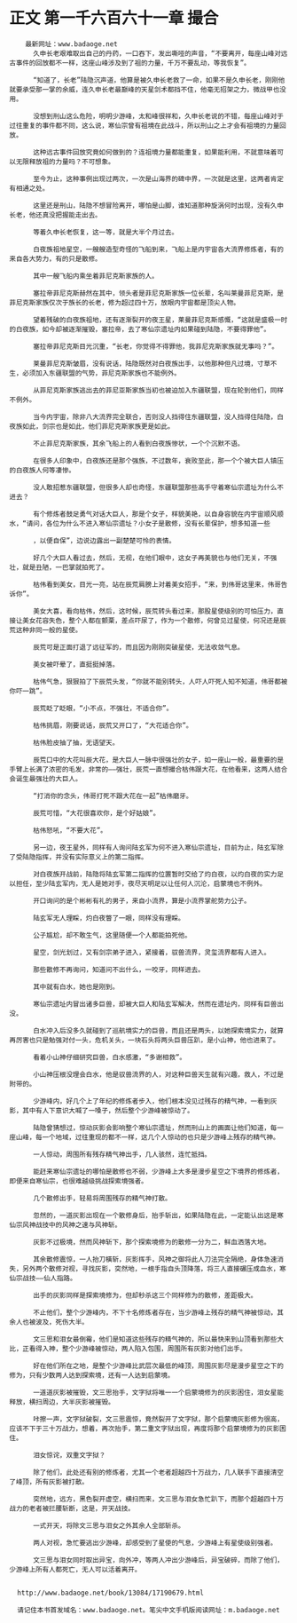 # 正文 第一千六百六十一章 撮合
        最新网址：www.badaoge.net
          久申长老艰难取出自己的丹药，一口吞下，发出嘶哑的声音，“不要离开，每座山峰对远古事件的回放都不一样，这座山峰涉及到了祖的力量，千万不要乱动，等我恢复”。
      
          “知道了，长老”陆隐沉声道，他算是被久申长老救了一命，如果不是久申长老，刚刚他就要承受那一掌的余威，连久申长老最巅峰的天星剑术都挡不住，他毫无招架之力，微战甲也没用。
      
          没想到刑山这么危险，明明少游峰，太和峰很祥和，久申长老说的不错，每座山峰对于过往重复的事件都不同，这么说，寒仙宗曾有祖境在此战斗，所以刑山之上才会有祖境的力量回放。
      
          这种远古事件回放究竟如何做到的？连祖境力量都能重复，如果能利用，不就意味着可以无限释放祖的力量吗？不可想象。
      
          至今为止，这种事例出现过两次，一次是山海界的碑中界，一次就是这里，这两者肯定有相通之处。
      
          这里还是刑山，陆隐不想冒险离开，哪怕是山脚，谁知道那种旋涡何时出现，没有久申长老，他还真没把握能走出去。
      
          等着久申长老恢复，这一等，就是大半个月过去。
      
          白夜族祖地星空，一艘艘造型奇怪的飞船到来，飞船上是内宇宙各大流界修炼者，有的来自各大势力，有的只是散修。
      
          其中一艘飞船内乘坐着菲尼克斯家族的人。
      
          塞拉帝菲尼克斯赫然在其中，领头者是菲尼克斯家族一位长辈，名叫莱曼菲尼克斯，是菲尼克斯家族仅次于族长的长老，修为超过四十万，放眼内宇宙都是顶尖人物。
      
          望着残破的白夜族祖地，还有逐渐裂开的夜王星，莱曼菲尼克斯感慨，“这就是盛极一时的白夜族，如今却被逐渐摧毁，塞拉帝，去了寒仙宗遗址内如果碰到陆隐，不要得罪他”。
      
          塞拉帝菲尼克斯目光沉重，“长老，你觉得不得罪他，我菲尼克斯家族就无事吗？”。
      
          莱曼菲尼克斯皱眉，没有说话，陆隐既然对白夜族出手，以他那种但凡过境，寸草不生，必须加入东疆联盟的气势，菲尼克斯家族也不能例外。
      
          从菲尼克斯家族逃出去的菲尼亚斯家族当初也被迫加入东疆联盟，现在轮到他们，同样不例外。
      
          当今内宇宙，除非八大流界完全联合，否则没人挡得住东疆联盟，没人挡得住陆隐，白夜族如此，剑宗也是如此，他们菲尼克斯家族更是如此。
      
          不止菲尼克斯家族，其余飞船上的人看到白夜族惨状，一个个沉默不语。
      
          在很多人印象中，白夜族还是那个强族，不过数年，衰败至此，那一个个被大巨人镇压的白夜族人何等凄惨。
      
          没人敢招惹东疆联盟，但很多人却也奇怪，东疆联盟那些高手守着寒仙宗遗址为什么不进去？
      
          有个修炼者鼓足勇气对话大巨人，那是个女子，样貌美艳，以自身容貌在内宇宙顺风顺水，“请问，各位为什么不进入寒仙宗遗址？小女子是散修，没有长辈保护，想多知道一些
      
          ，以便自保”，边说边露出一副楚楚可怜的表情。
      
          好几个大巨人看过去，然后，无视，在他们眼中，这女子再美貌也与他们无关，不强壮，就是丑陋，一巴掌就拍死了。
      
          枯伟看到美女，目光一亮，站在辰荒肩膀上对着美女招手，“来，到伟哥这里来，伟哥告诉你”。
      
          美女大喜，看向枯伟，然后，这时候，辰荒转头看过来，那股星使级别的可怕压力，直接让美女花容失色，整个人都在颤栗，差点吓尿了，作为一个散修，何曾见过星使，何况还是辰荒这种非同一般的星使。
      
          辰荒可是正面打退了远征军的，而且因为刚刚突破星使，无法收敛气息。
      
          美女被吓晕了，直挺挺掉落。
      
          枯伟气急，狠狠拍了下辰荒头发，“你就不能别转头，人吓人吓死人知不知道，伟哥都被你吓一跳”。
      
          辰荒眨了眨眼，“小不点，不强壮，不适合你”。
      
          枯伟挑眉，刚要说话，辰荒又开口了，“大花适合你”。
      
          枯伟脸皮抽了抽，无语望天。
      
          辰荒口中的大花叫辰大花，是大巨人一脉中很强壮的女子，如一座山一般，最重要的是手臂上长满了浓密的毛发，非常的——强壮，辰荒一直想撮合枯伟跟大花，在他看来，这两人结合会诞生最强壮的大巨人。
      
          “打消你的念头，伟哥打死不跟大花在一起”枯伟磨牙。
      
          辰荒可惜，“大花很喜欢你，是个好姑娘”。
      
          枯伟怒吼，“不要大花”。
      
          另一边，夜王星外，同样有人询问陆玄军为何不进入寒仙宗遗址，目前为止，陆玄军除了受陆隐指挥，并没有实际意义上的第二指挥。
      
          对白夜族开战前，陆隐将陆玄军第二指挥的位置暂时交给了灼白夜，以灼白夜的实力足以担任，至少陆玄军内，无人是她对手，夜尽天明足以让任何人沉沦，启蒙境也不例外。
      
          开口询问的是个彬彬有礼的男子，来自小流界，算是小流界掌舵势力公子。
      
          陆玄军无人理睬，灼白夜瞥了一眼，同样没有理睬。
      
          公子尴尬，却不敢生气，这里随便一个人都能拍死他。
      
          星空，剑光划过，又有剑宗弟子进入，紧接着，驭兽流界，灵玺流界都有人进入。
      
          那些散修不再询问，知道问不出什么，一咬牙，同样进去。
      
          其中就有白水，她也是刚到。
      
          寒仙宗遗址内冒出诸多巨兽，却被大巨人和陆玄军解决，然而在遗址内，同样有巨兽出没。
      
          白水冲入后没多久就碰到了巡航境实力的巨兽，而且还是两头，以她探索境实力，就算再厉害也只是勉强对付一头，危机关头，一块石头将两头巨兽压趴，是小山神，他也进来了。
      
          看着小山神仔细研究巨兽，白水感激，“多谢相救”。
      
          小山神压根没理会白水，他是驭兽流界的人，对这种巨兽天生就有兴趣，救人，不过是附带的。
      
          少游峰内，好几个上了年纪的修炼者步入，他们根本没见过残存的精气神，一看到灰影，其中有人下意识大喊了一嗓子，然后整个少游峰被惊动了。
      
          陆隐曾猜想过，惊动灰影会影响整个寒仙宗遗址，然而刑山上的画面让他们知道，每一座山峰，每一个地域，过往重现的都不一样，这几个人惊动的也只是少游峰上残存的精气神。
      
          一人惊动，周围所有残存精气神出手，几人骇然，连忙抵挡。
      
          能赶来寒仙宗遗址的哪怕是散修也不弱，少游峰上大多是漫步星空之下境界的修炼者，即便来自寒仙宗，也很难越级挑战探索境强者。
      
          几个散修出手，轻易将周围残存的精气神打散。
      
          忽然的，一道灰影出现在一个散修身后，抬手斩出，如果陆隐在此，一定能认出这是寒仙宗风神战技中的风神之速与风神斩。
      
          灰影不过极境，然而风神斩下，那个探索境修为的散修一分为二，鲜血洒落大地。
      
          其余散修震惊，一人抬刀橫斩，灰影挥手，风神之御将此人刀法完全隔绝，身体急速消失，另外两个散修对视，寻找灰影，突然地，一根手指自头顶降落，将三人直接碾压成血水，寒仙宗战技——仙人指路。
      
          出手的灰影同样是探索境修为，但却秒杀这三个同样修为的散修，差距极大。
      
          不止他们，整个少游峰内，不下十名修炼者存在，当少游峰上残存的精气神被惊动，其余人也被波及，死伤大半。
      
          文三思和泪女最倒霉，他们是知道这些残存的精气神的，所以最快来到山顶看到那些大比，正看得入神，整个少游峰被惊动，两人陷入包围，周围所有灰影对他们出手。
      
          好在他们所在之地，是整个少游峰比武层次最低的峰顶，周围灰影尽是漫步星空之下的修为，只有少数两人达到探索境，还有一人达到启蒙境。
      
          一道道灰影被摧毁，文三思抬手，文字狱将唯一一个启蒙境修为的灰影困住，泪女星能释放，横扫周边，大半灰影被摧毁。
      
          咔擦一声，文字狱破裂，文三思震惊，竟然裂开了文字狱，那个启蒙境灰影修为很高，应该不下于三十万战力，想着，再次抬手，第二重文字狱出现，再度将那个启蒙境修为的灰影困住。
      
          泪女惊诧，双重文字狱？
      
          除了他们，此处还有别的修炼者，尤其一个老者超越四十万战力，几人联手下直接清空了峰顶，所有灰影被打散。
      
          突然地，远方，黑色裂开虚空，横扫而来，文三思与泪女急忙趴下，而那个超越四十万战力的老者被拦腰斩断，这是，开天战技。
      
          一式开天，将除文三思与泪女之外其余人全部斩杀。
      
          两人对视，急忙要逃出少游峰，却感受到了星使的气息，少游峰上有星使级别强者。
      
          文三思与泪女同时取出异宝，向外冲，等两人冲出少游峰后，异宝破碎，而除了他们，少游峰上所有人都死亡，无人可以活着离开。
      
      
      http://www.badaoge.net/book/13084/17190679.html
      
      请记住本书首发域名：www.badaoge.net。笔尖中文手机版阅读网址：m.badaoge.net